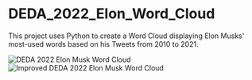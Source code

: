 # DEDA_2022_Elon_Word_Cloud

This project uses Python to create a Word Cloud displaying Elon Musks' most-used words based on his Tweets from 2010 to 2021.

![DEDA 2022 Elon Musk Word Cloud](https://user-images.githubusercontent.com/118927354/207304705-800d00e7-5086-4532-bc97-f76f1d359d94.png)
![Improved DEDA 2022 Elon Musk Word Cloud](https://user-images.githubusercontent.com/118927354/207304738-fbe07ee6-76a6-43be-aca9-8f1bae4a06f6.png)
